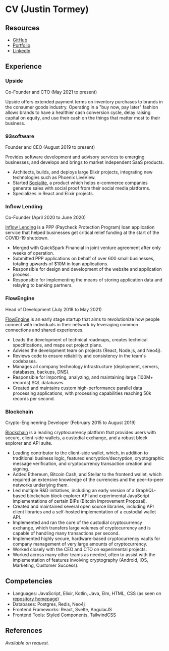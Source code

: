 # CV (Justin Tormey)

## Resources

* [GitHub](https://github.com/jtormey)
* [Portfolio](http://jtormey.com/)
* [LinkedIn](https://www.linkedin.com/in/justin-tormey/)

## Experience

### Upside

Co-Founder and CTO (May 2021 to present)

Upside offers extended payment terms on inventory purchases to brands in the consumer goods industry. Operating in a "buy now, pay later" fashion allows brands to have a healthier cash conversion cycle, delay raising capital on equity, and use their cash on the things that matter most to their business.

### 93software

Founder and CEO (August 2019 to present)

Provides software development and advisory services to emerging businesses, and develops and brings to market independent SaaS products.

* Architects, builds, and deploys large Elixir projects, integrating new technologies such as Phoenix LiveView.
* Started [Socialite](https://usesocialite.com/), a product which helps e-commerce companies generate sales with social proof from their social media platforms.
* Specializes in React and Elixir projects.

### Inflow Lending

Co-Founder (April 2020 to June 2020)

[Inflow Lending](https://ppp.quickspark.com/) is a PPP (Paycheck Protection Program) loan application service that helped businesses get critical relief funding at the start of the COVID-19 shutdown.

* Merged with QuickSpark Financial in joint venture agreement after only weeks of operation.
* Submitted PPP applications on behalf of over 600 small businesses, totaling upwards of $10M in loan applications.
* Responsible for design and development of the website and application process.
* Responsible for implementing the means of storing application data and relaying to banking partners.

### FlowEngine

Head of Development (July 2018 to May 2021)

[FlowEngine](https://flowengine.io/) is an early stage startup that aims to revolutionize how people connect with individuals in their network by leveraging common connections and shared experiences.

* Leads the development of technical roadmaps, creates technical specifications, and maps out project plans.
* Advises the development team on projects (React, Node.js, and Neo4j).
* Reviews code to ensure reliability and consistency in the team's codebases.
* Manages all company technology infrastructure (deployment, servers, databases, backups, DNS).
* Responsible for importing, analyzing, and maintaining large (100M+ records) SQL databases.
* Created and maintains custom high-performance parallel data processing applications, with processing capabilities reaching 50k records per second.

### Blockchain

Crypto-Engineering Developer (February 2015 to August 2019)

[Blockchain](https://blockchain.com/) is a leading cryptocurrency platform that provides users with secure, client-side wallets, a custodial exchange, and a robust block explorer and API suite.

* Leading contributor to the client-side wallet, which, in addition to traditional business logic, featured encryption/decryption, cryptographic message verification, and cryptocurrency transaction creation and signing.
* Added Ethereum, Bitcoin Cash, and Stellar to the frontend wallet, which required an extensive knowledge of the currencies and the peer-to-peer networks underlying them.
* Led multiple R&D initiatives, including an early version of a GraphQL-based blockchain block explorer API and experimental JavaScript implementations of certain BIPs (Bitcoin Improvement Proposal).
* Created and maintained several open source libraries, including API client libraries and a self-hosted implementation of a custodial wallet API.
* Implemented and ran the core of the custodial cryptocurrency exchange, which transfers large volumes of cryptocurrency and is capable of handling many transactions per second.
* Implemented highly secure, hardware-based cryptocurrency vaults for company management of very large amounts of cryptocurrency.
* Worked closely with the CEO and CTO on experimental projects.
* Worked across many other teams as needed, often to assist with the implementation of features involving cryptography (Android, iOS, Marketing, Customer Success).

## Competencies

* Languages: JavaScript, Elixir, Kotlin, Java, Elm, HTML, CSS (as seen on [repository homepage](https://github.com/jtormey/cv))
* Databases: Postgres, Redis, Neo4j
* Frontend Frameworks: React, Svelte, AngularJS
* Frontend Tools: Styled Components, TailwindCSS

## References

*Available on request.*
